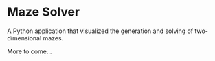 # Maze Solver
A Python application that visualized the generation and solving of two-dimensional mazes.

More to come...
